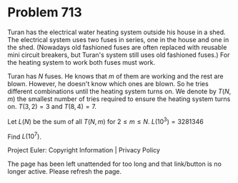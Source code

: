#   Problem 713

   Turan has the electrical water heating system outside his house in a shed.
   The electrical system uses two fuses in series, one in the house and one
   in the shed. (Nowadays old fashioned fuses are often replaced with
   reusable mini circuit breakers, but Turan's system still uses old
   fashioned fuses.) For the heating system to work both fuses must work.

   Turan has $N$ fuses. He knows that $m$ of them are working and the rest
   are blown. However, he doesn't know which ones are blown. So he tries
   different combinations until the heating system turns on.
   We denote by $T(N,m)$ the smallest number of tries required to ensure the
   heating system turns on.
   $T(3,2)=3$ and $T(8,4)=7$.

   Let $L(N)$ be the sum of all $T(N, m)$ for $2 \leq m \leq N$.
   $L(10^3)=3281346$

   Find $L(10^7)$.

   Project Euler: Copyright Information | Privacy Policy

   The page has been left unattended for too long and that link/button is no
   longer active. Please refresh the page.

